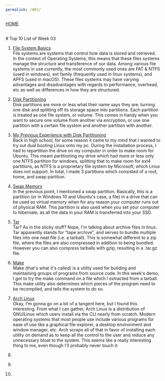 ```yaml
---
permalink: /W03/
---
```

[HOME](../)

<br>
# Top 10 List of Week 03

1. [File System Basics](https://en.wikipedia.org/wiki/File_system)<br>
File systems are systems that control how data is stored and retrieved. In the context of Operating Systems, this means that these files systems manage the structure and transference of our data. Among various file systems in use currently, the most commonly used ones are FAT & NTFS (used in windows), ext family (frequently used in linux systems), and APFS (used in macOS). These files systems may have varying advantages and disadvantages with regards to performance, overhead, etc as well as differences in how they are structured.

2. [Disk Partitioning](https://www.howtogeek.com/184659/beginner-geek-hard-disk-partitions-explained/)<br>
Disk partitions are more or less what their name says they are: turning one disk and splitting off its storage space into partitions. Each partition is treated as one file system, or volume. This comes in handy when you want to secure one volume from another via encryption, or use one partition with a certain file system and another partition with another.

3. [My Previous Experience with Disk Partitioning](https://itsfoss.com/install-ubuntu-dual-boot-mode-windows/)<br>
Back in high school, for some reason it came to my mind that I wanted to try out dual booting Linux onto my pc. During the installation process, I had to repartition the drive on my computer in order to make room for Ubuntu. This meant partitioning my drive which had more or less only one NTFS partition for windows, splitting that to make room for ext4 partitions, as NTFS is a proprietary file system by Microsoft, which Linux does not support. In total, I made 3 partitions which consisted of a root, home, and swap partition.

4. [Swap Memory](https://linuxhint.com/swap_memory_linux/)<br>
In the previous point, I mentioned a swap partition. Basically, this is a partition (or in Windows 10 and Ubuntu's case, a file) in a drive that can be used as virtual memory when for any reason your computer runs out of physical RAM. This partition is also used when you set your computer to hibernate, as all the data in your RAM is transferred into your SSD.

5. [Tar](https://www.freecodecamp.org/news/tar-in-linux-example-tar-gz-tar-file-and-tar-directory-and-tar-compress-commands/)<br>
Tar? As in the sticky stuff? Nope, I'm talking about archive files in linux. Tar apparently stands for "tape archive", and serves to bundle multiple files into one neat file (i.e. a tarball). This is somewhat different to a zip file, where the files are also compressed in addition to being bundled. However you can also compress tarballs with gzip, resulting in a .tar.gz file.

6. [Make](https://www.computerhope.com/unix/umake.htm)<br>
Make (that's what it's called) is a utility used for building and maintaining groups of programs from source code. In this week's demo, I got to try the make command on a file which I extracted from a tarball. This make utility also determines which pieces of the program need to be recompiled, and tells the system to do so.

7. [Arch Linux](https://wiki.archlinux.org/index.php/Arch_Linux)<br>
Okay, I'm gonna go on a bit of a tangent here, but I found this interesting. From what I can gather, Arch Linux is a distribution of GNU/Linux which users install via the CLI nearly from scratch. Modern operating systems that most people use include various programs for ease of use like a graphical file explorer, a desktop environment and window manager, etc. Arch scraps all of that in favor of installing each utility on demand as to keep all the control to the user and reduce any unnecessary bloat to the system. This seems like a really interesting thing to me, even though I'll probably never touch it.

8. []()<br>


9. []()<br>


10. []()<br>

